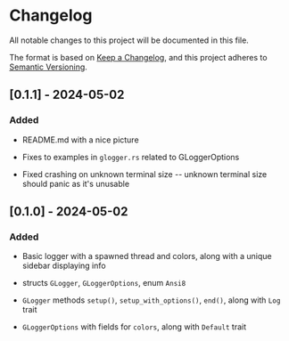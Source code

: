 # Changelog

All notable changes to this project will be documented in this file.

The format is based on [Keep a Changelog](https://keepachangelog.com/en/1.1.0/),
and this project adheres to [Semantic Versioning](https://semver.org/spec/v2.0.0.html).
## [0.1.1] - 2024-05-02

### Added

- README.md with a nice picture

- Fixes to examples in `glogger.rs` related to GLoggerOptions

- Fixed crashing on unknown terminal size -- unknown terminal size should panic as it's unusable

## [0.1.0] - 2024-05-02

### Added

- Basic logger with a spawned thread and colors, along with a unique sidebar displaying info

- structs `GLogger`, `GLoggerOptions`, enum `Ansi8`

- `GLogger` methods `setup()`, `setup_with_options()`, `end()`, along with `Log` trait

- `GLoggerOptions` with fields for `colors`, along with `Default` trait
